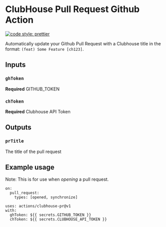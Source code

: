# ClubHouse Pull Request Github Action

[![code style: prettier](https://img.shields.io/badge/code_style-prettier-ff69b4.svg?style=flat-square)](https://github.com/prettier/prettier)

Automatically update your Github Pull Request with a Clubhouse title in the format: `(feat) Some Feature [ch123]`.

## Inputs

### `ghToken`

**Required** GITHUB_TOKEN

### `chToken`

**Required** Clubhouse API Token

## Outputs

### `prTitle`

The title of the pull request

## Example usage

Note: This is for use when _opening_ a pull request.

```
on:
  pull_request:
    types: [opened, synchronize]
```

```
uses: actions/clubhouse-pr@v1
with:
  ghToken: ${{ secrets.GITHUB_TOKEN }}
  chToken: ${{ secrets.CLUBHOUSE_API_TOKEN }}
```
